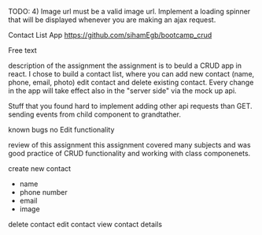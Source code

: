TODO:
4) Image url must be a valid image url.
Implement a loading spinner that will be displayed whenever you are making
an ajax request.


Contact List App
https://github.com/sihamEgb/bootcamp_crud


Free text

description of the assignment
the assignment is to beuld a CRUD app in react.
I chose to build a contact list, where you can add new contact (name, phone, email, photo) edit contact and delete existing contact.
Every change in the app will take effect also in the "server side" via the mock up api.

Stuff that you found hard to implement
adding other api requests than GET.
sending events from child component to grandtather.

known bugs
no Edit functionality

review of this assignment
this assignment covered many subjects and was good practice of CRUD functionality and working with class componenets.


create new contact
- name
- phone number
- email
- image

delete contact
edit contact
view contact details